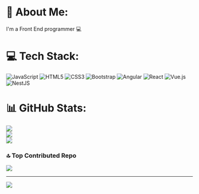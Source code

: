 # 💫 About Me:
I'm a Front End programmer 💻


# 💻 Tech Stack:
![JavaScript](https://img.shields.io/badge/javascript-%23323330.svg?style=for-the-badge&logo=javascript&logoColor=%23F7DF1E) ![HTML5](https://img.shields.io/badge/html5-%23E34F26.svg?style=for-the-badge&logo=html5&logoColor=white) ![CSS3](https://img.shields.io/badge/css3-%231572B6.svg?style=for-the-badge&logo=css3&logoColor=white) ![Bootstrap](https://img.shields.io/badge/bootstrap-%23563D7C.svg?style=for-the-badge&logo=bootstrap&logoColor=white) ![Angular](https://img.shields.io/badge/angular-%23DD0031.svg?style=for-the-badge&logo=angular&logoColor=white) ![React](https://img.shields.io/badge/react-%2320232a.svg?style=for-the-badge&logo=react&logoColor=%2361DAFB) ![Vue.js](https://img.shields.io/badge/vuejs-%2335495e.svg?style=for-the-badge&logo=vuedotjs&logoColor=%234FC08D) ![NestJS](https://img.shields.io/badge/nestjs-%23E0234E.svg?style=for-the-badge&logo=nestjs&logoColor=white)
# 📊 GitHub Stats:
![](https://github-readme-stats.vercel.app/api?username=gabriellopes&theme=dark&hide_border=false&include_all_commits=false&count_private=false)<br/>
![](https://github-readme-streak-stats.herokuapp.com/?user=gabriellopes&theme=dark&hide_border=false)<br/>
![](https://github-readme-stats.vercel.app/api/top-langs/?username=gabriellopes&theme=dark&hide_border=false&include_all_commits=false&count_private=false&layout=compact)

### 🔝 Top Contributed Repo
![](https://github-contributor-stats.vercel.app/api?username=gabriellopes&limit=5&theme=dark&combine_all_yearly_contributions=true)

---
[![](https://visitcount.itsvg.in/api?id=gabriellopes&icon=0&color=0)](https://visitcount.itsvg.in)

<!-- Proudly created with GPRM ( https://gprm.itsvg.in ) -->